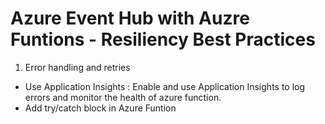 # Azure Event Hub with Auzre Funtions - Resiliency Best Practices

1. Error handling and retries
  * Use Application Insights : Enable and use Application Insights to log errors and monitor the health of azure function.
  * Add try/catch block in Azure Funtion



